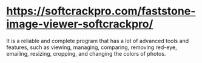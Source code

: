 # https://softcrackpro.com/faststone-image-viewer-softcrackpro/
It is a reliable and complete program that has a lot of advanced tools and features, such as viewing, managing, comparing, removing red-eye, emailing, resizing, cropping, and changing the colors of photos. 
